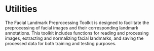 # Utilities
The Facial Landmark Preprocessing Toolkit is designed to facilitate the preprocessing of facial images and their corresponding landmark annotations. This toolkit includes functions for reading and processing images, extracting and normalizing facial landmarks, and saving the processed data for both training and testing purposes.
